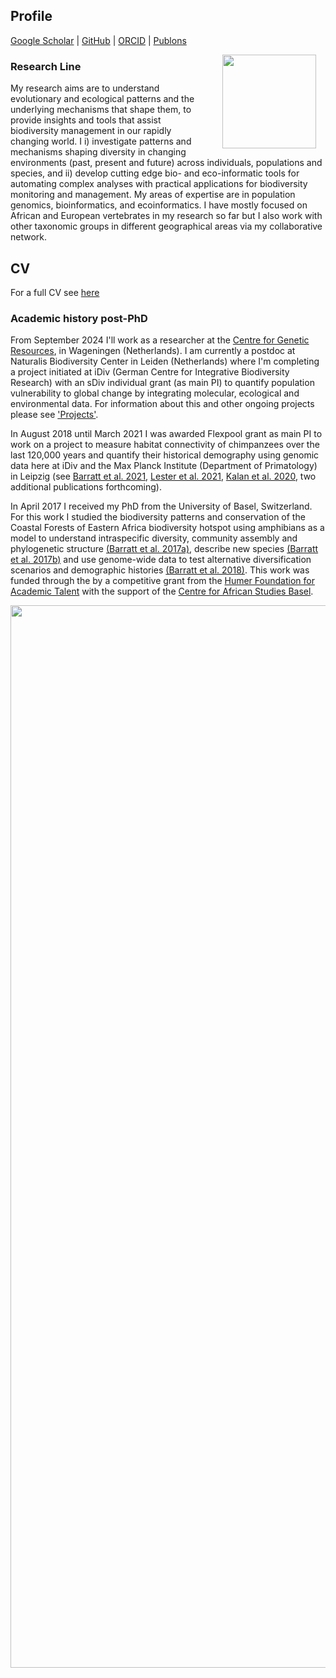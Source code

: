 ## Profile
[Google Scholar](https://scholar.google.com/citations?user=9Qx6KAIAAAAJ&hl=en)  \|  [GitHub](https://github.com/cd-barratt)  \|  [ORCID](https://orcid.org/0000-0003-3267-8855)  \|  [Publons](https://publons.com/researcher/1351958/christopher-david-barratt/)

<img style="padding: 0 15px; float: right;" src="https://cd-barratt.github.io/Chris.png"  align="right" width="150">

### Research Line
My research aims are to understand evolutionary and ecological patterns and the underlying mechanisms that shape them, to provide insights and tools that assist biodiversity management in our rapidly changing world. I i) investigate patterns and mechanisms shaping diversity in changing environments (past, present and future) across individuals, populations and species, and ii) develop cutting edge bio- and eco-informatic tools for automating complex analyses with practical applications for biodiversity monitoring and management. My areas of expertise are in population genomics, bioinformatics, and ecoinformatics. I have mostly focused on African and European vertebrates in my research so far but I also work with other taxonomic groups in different geographical areas via my collaborative network.

## CV
For a full CV see [here](/Barratt_CV_full.pdf)

### Academic history post-PhD

From September 2024 I'll work as a researcher at the [Centre for Genetic Resources](https://www.wur.nl/en/research-results/statutory-research-tasks/centre-for-genetic-resources-the-netherlands.htm), in Wageningen (Netherlands).  I am currently a postdoc at Naturalis Biodiversity Center in Leiden (Netherlands) where I'm completing a project initiated at iDiv (German Centre for Integrative Biodiversity Research) with an sDiv individual grant (as main PI) to quantify population vulnerability to global change by integrating molecular, ecological and environmental data. For information about this and other ongoing projects please see ['Projects'](https://cd-barratt.github.io/Projects).

In August 2018 until March 2021 I was awarded Flexpool grant as main PI to work on a project to measure habitat connectivity of chimpanzees over the last 120,000 years and quantify their historical demography using genomic data here at iDiv and the Max Planck Institute (Department of Primatology) in Leipzig (see [Barratt et al. 2021](https://onlinelibrary.wiley.com/doi/full/10.1002/ajp.23320), [Lester et al. 2021](https://www.nature.com/articles/s42003-021-01806-x), [Kalan et al. 2020](https://www.nature.com/articles/s41467-020-18176-3), two additional publications forthcoming).

In April 2017 I received my PhD from the University of Basel, Switzerland. For this work I studied the biodiversity patterns and conservation of the Coastal Forests of Eastern Africa biodiversity hotspot using amphibians as a model to understand intraspecific diversity, community assembly and phylogenetic structure [(Barratt et al. 2017a)](https://onlinelibrary.wiley.com/doi/10.1111/ddi.12582), describe new species [(Barratt et al. 2017b)](https://www.thebhs.org/publications/the-herpetological-journal/volume-27-number-1-january-2017/944-02-a-new-narrowly-distributed-and-critically-endangered-species-of-spiny-throated-reed-frog-anura-hyperoliidae-from-a-highly-threatened-coastal-forest-reserve-in-tanzania/file) and use genome-wide data to test alternative diversification scenarios and demographic histories [(Barratt et al. 2018)](https://onlinelibrary.wiley.com/doi/full/10.1111/mec.14862). This work was funded through the by a competitive grant from the [Humer Foundation for Academic Talent](https://www.humerstiftung.ch/index-en.html) with the support of the [Centre for African Studies Basel](https://zasb.unibas.ch/en/research/).



<img src="https://cd-barratt.github.io/PICT1632.JPG"  align="center" width="1700">
